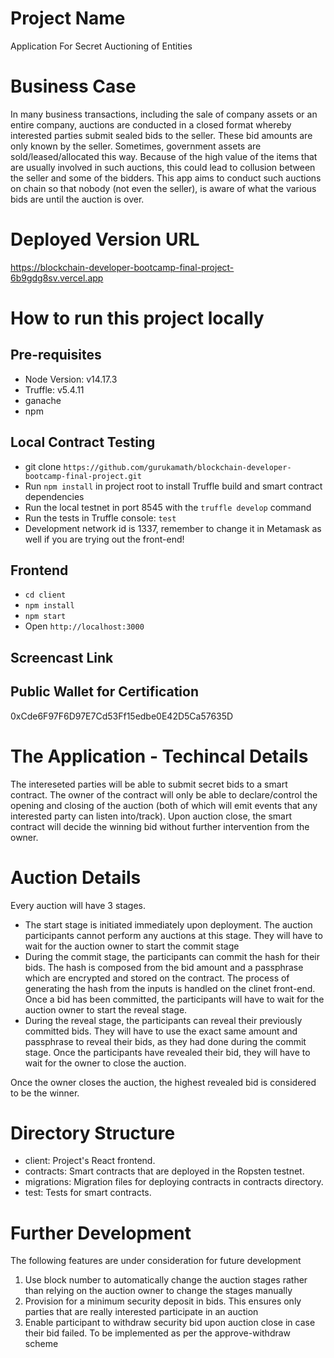 # Project Name

Application For Secret Auctioning of Entities

# Business Case

In many business transactions, including the sale of company assets or an entire company, auctions are conducted in a closed format whereby interested parties submit sealed bids to the seller. These bid amounts are only known by the seller. Sometimes, government assets are sold/leased/allocated this way. Because of the high value of the items that are usually involved in such auctions, this could lead to collusion between the seller and some of the bidders. This app aims to conduct such auctions on chain so that nobody (not even the seller), is aware of what the various bids are until the auction is over.


# Deployed Version URL

https://blockchain-developer-bootcamp-final-project-6b9gdg8sv.vercel.app


# How to run this project locally

## Pre-requisites

- Node Version: v14.17.3
- Truffle: v5.4.11
- ganache
- npm

## Local Contract Testing

- git clone `https://github.com/gurukamath/blockchain-developer-bootcamp-final-project.git`
- Run `npm install` in project root to install Truffle build and smart contract dependencies
- Run the local testnet in port 8545 with the `truffle develop` command
- Run the tests in Truffle console: `test`
- Development network id is 1337, remember to change it in Metamask as well if you are trying out the front-end!

## Frontend

- `cd client`
- `npm install`
- `npm start`
- Open `http://localhost:3000`

## Screencast Link


## Public Wallet for Certification

0xCde6F97F6D97E7Cd53Ff15edbe0E42D5Ca57635D


# The Application - Techincal Details

The intereseted parties will be able to submit secret bids to a smart contract. The owner of the contract will only be able to declare/control the opening and closing of the auction (both of which will emit events that any interested party can listen into/track). Upon auction close, the smart contract will decide the winning bid without further intervention from the owner.

# Auction Details

Every auction will have 3 stages.

- The start stage is initiated immediately upon deployment. The auction participants cannot perform any auctions at this stage. They will have to wait for the auction owner to start the commit stage
- During the commit stage, the participants can commit the hash for their bids. The hash is composed from the bid amount and a passphrase which are encrypted and stored on the contract. The process of generating the hash from the inputs is handled on the clinet front-end. Once a bid has been committed, the participants will have to wait for the auction owner to start the reveal stage.
- During the reveal stage, the participants can reveal their previously committed bids. They will have to use the exact same amount and passphrase to reveal their bids, as they had done during the commit stage. Once the participants have revealed their bid, they will have to wait for the owner to close the auction.

Once the owner closes the auction, the highest revealed bid is considered to be the winner.

# Directory Structure

- client: Project's React frontend.
- contracts: Smart contracts that are deployed in the Ropsten testnet.
- migrations: Migration files for deploying contracts in contracts directory.
- test: Tests for smart contracts.


# Further Development

The following features are under consideration for future development

1. Use block number to automatically change the auction stages rather than relying on the auction owner to change the stages manually
2. Provision for a minimum security deposit in bids. This ensures only parties that are really interested participate in an auction
3. Enable participant to withdraw security bid upon auction close in case their bid failed. To be implemented as per the approve-withdraw scheme
